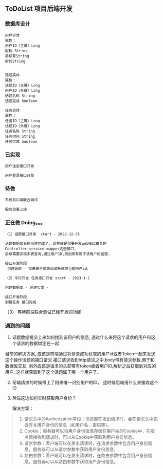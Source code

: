 ## ToDoList 项目后端开发
### 数据库设计

    用户实体
    属性：
    用户ID（主键）Long
    昵称 String
    手机号String
    密码String


    话题实体
    属性：
    话题ID（主键）Long
    用户ID（外键）Long
    话题名称 String
    话题完成 boolean

    任务实体
    属性：
    任务ID（主键）Long
    话题ID（外键）Long
    任务名称 String
    任务时间 String
    任务完成 boolean

### 已实现
    用户注册接口开发
    
    用户登录接口开发
### 待做
    
    系统前后端联合调试

    服务部署上线

### 正在做 Doing。。。
    
    （1）话题接口开发  start - 2022-12-31

    话题数据库表格创建完成了, 现在就是需要开发web接口相关的
    Controller-service-mapper这些接口,
    后续需要实现多表查询,通过用户ID,找到所有属于该用户的话题.
    
    接口开发阶段
     创建话题 - 需要联合前端调试来获取当前用户id。

    （2）平行开发 任务接口开发 start - 2023-1-1 

    创建数据库 - 创建实体 - 
      
    接口开发阶段
    创建任务 接口完成

   （3） 等待前端联合测试已经开发的功能

### 遇到的问题
1. 话题数据提交上来如何找到该用户的信息, 通过什么来将这个请求的用户和这个请求的数据绑定在一起

目前的解决方案, 应该是前端通过将登录成功获取的用户id或者Token一起来发送这个操作话题的接口请求
接口请求收到http请求之中,body带有请求参数,用于和数据库交互, 另外应该是请求的头部带有token或者用户ID,解析之后获取到对应的用户,
这样就获取到了这个话题属于哪一个用户了.

2. 前端请求的时候带上了用来唯一识别用户的ID， 这时候后端用什么来接收这个ID

3. 后端这边如何实时获取用户身份？

    解决方案：
>1. 请求头中的Authorization字段：浏览器在发出请求时，会在请求头中包含有关用户身份的信息（如用户名、密码等）。
>2. Cookie：服务器可以将用户身份信息存储在客户端的Cookie中，在服务器接收到请求时，可以从Cookie中获取到用户身份信息。
>3. 请求参数：客户端可以在发出请求时，在请求参数中包含用户身份信息，服务器可以从请求参数中获取用户身份信息。
>4. 路由参数：客户端可以在发出请求时，在路由参数中包含用户身份信息，服务器可以从路由参数中获取用户身份信息。